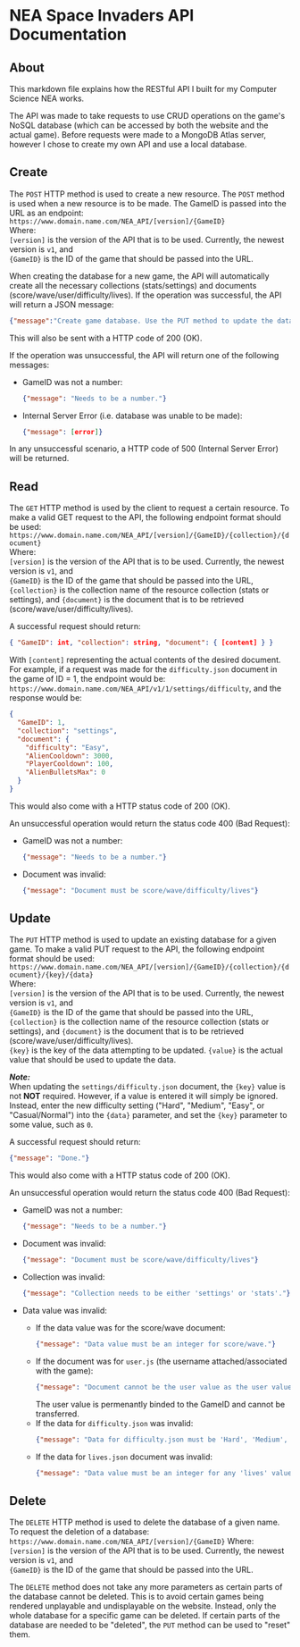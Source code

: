 # NEA Space Invaders API Documentation
## About
This markdown file explains how the RESTful API I built for my Computer Science NEA works.

The API was made to take requests to use CRUD operations on the game's NoSQL database (which can be accessed by both the website and the actual game).
Before requests were made to a MongoDB Atlas server, however I chose to create my own API and use a local database.

## Create
The `POST` HTTP method is used to create a new resource. The `POST` method is used when a new resource is to be made.
The GameID is passed into the URL as an endpoint:  
`https://www.domain.name.com/NEA_API/[version]/{GameID}`  
Where:  
`[version]` is the version of the API that is to be used. Currently, the newest version is `v1`, and  
`{GameID}` is the ID of the game that should be passed into the URL.  

When creating the database for a new game, the API will automatically create all the necessary collections (stats/settings) and documents (score/wave/user/difficulty/lives).
If the operation was successful, the API will return a JSON message:  
```json
{"message":"Create game database. Use the PUT method to update the database for this game."}
```
This will also be sent with a HTTP code of 200 (OK).  

If the operation was unsuccessful, the API will return one of the following messages:  
- GameID was not a number:
  ```json
  {"message": "Needs to be a number."}
  ```
  
- Internal Server Error (i.e. database was unable to be made):
  ```json
  {"message": [error]}
  ```
In any unsuccessful scenario, a HTTP code of 500 (Internal Server Error) will be returned.

## Read
The `GET` HTTP method is used by the client to request a certain resource. To make a valid GET request to the API, the following endpoint format should be used:  
`https://www.domain.name.com/NEA_API/[version]/{GameID}/{collection}/{document}`  
Where:  
`[version]` is the version of the API that is to be used. Currently, the newest version is `v1`, and  
`{GameID}` is the ID of the game that should be passed into the URL,
`{collection}` is the collection name of the resource collection (stats or settings), and
`{document}` is the document that is to be retrieved (score/wave/user/difficulty/lives).  

A successful request should return:  
```json
{ "GameID": int, "collection": string, "document": { [content] } }
```
With `[content]` representing the actual contents of the desired document.
For example, if a request was made for the `difficulty.json` document in the game of ID = 1, the endpoint would be:
`https://www.domain.name.com/NEA_API/v1/1/settings/difficulty`, and the response would be:  
```json
{
  "GameID": 1,
  "collection": "settings",
  "document": {
    "difficulty": "Easy",
    "AlienCooldown": 3000,
    "PlayerCooldown": 100,
    "AlienBulletsMax": 0
  }
}
```
This would also come with a HTTP status code of 200 (OK).

An unsuccessful operation would return the status code 400 (Bad Request):
- GameID was not a number:
  ```json
  {"message": "Needs to be a number."}
  ```
- Document was invalid:
  ```json
  {"message": "Document must be score/wave/difficulty/lives"}
  ```

## Update
The `PUT` HTTP method is used to update an existing database for a given game.
To make a valid PUT request to the API, the following endpoint format should be used:  
`https://www.domain.name.com/NEA_API/[version]/{GameID}/{collection}/{document}/{key}/{data}`  
Where:  
`[version]` is the version of the API that is to be used. Currently, the newest version is `v1`, and  
`{GameID}` is the ID of the game that should be passed into the URL,
`{collection}` is the collection name of the resource collection (stats or settings), and
`{document}` is the document that is to be retrieved (score/wave/user/difficulty/lives).  
`{key}` is the key of the data attempting to be updated.
`{value}` is the actual value that should be used to update the data.

_**Note:**_  
When updating the `settings/difficulty.json` document, the `{key}` value is not **NOT** required. However, if a value is entered it will simply be ignored.
Instead, enter the new difficulty setting ("Hard", "Medium", "Easy", or "Casual/Normal") into the `{data}` parameter, and set the `{key}` parameter to some value, such as `0`.

A successful request should return:  
```json
{"message": "Done."}
```
This would also come with a HTTP status code of 200 (OK).


An unsuccessful operation would return the status code 400 (Bad Request):
- GameID was not a number:
  ```json
  {"message": "Needs to be a number."}
  ```
- Document was invalid:
  ```json
  {"message": "Document must be score/wave/difficulty/lives"}
  ```
- Collection was invalid:
  ```json
  {"message": "Collection needs to be either 'settings' or 'stats'."}
  ```

- Data value was invalid:
  - If the data value was for the score/wave document:
    ```json
    {"message": "Data value must be an integer for score/wave."}
    ```
  - If the document was for `user.js` (the username attached/associated with the game):
    ```json
    {"message": "Document cannot be the user value as the user value may not be updated."}
    ```
    The user value is permenantly binded to the GameID and cannot be transferred.
  - If the data for `difficulty.json` was invalid:
    ```json
    {"message": "Data for difficulty.json must be 'Hard', 'Medium', 'Easy', or 'Casual/Normal'."}
    ```
  - If the data for `lives.json` document was invalid:
    ```json
    {"message": "Data value must be an integer for any 'lives' value."}
    ```
    
## Delete
The `DELETE` HTTP method is used to delete the database of a given name.
To request the deletion of a database:  
`https://www.domain.name.com/NEA_API/[version]/{GameID}`
Where:  
`[version]` is the version of the API that is to be used. Currently, the newest version is `v1`, and  
`{GameID}` is the ID of the game that should be passed into the URL.  

The `DELETE` method does not take any more parameters as certain parts of the database cannot be deleted. This is to avoid certain games being rendered unplayable and undisplayable on the website.
Instead, only the whole database for a specific game can be deleted. 
If certain parts of the database are needed to be "deleted", the `PUT` method can be used to "reset" them.